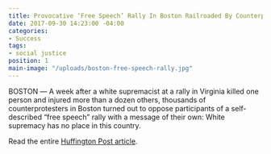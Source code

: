 ```yaml
---
title: Provocative ‘Free Speech’ Rally In Boston Railroaded By Counterprotesters
date: 2017-09-30 14:23:00 -04:00
categories:
- Success
tags:
- social justice
position: 1
main-image: "/uploads/boston-free-speech-rally.jpg"
---
```


BOSTON ― A week after a white supremacist at a rally in Virginia killed one person and injured more than a dozen others, thousands of counterprotesters in Boston turned out to oppose participants of a self-described “free speech” rally with a message of their own: White supremacy has no place in this country.

Read the entire [Huffington Post article](https://www.huffingtonpost.com/entry/boston-rally_us_59963564e4b0e8cc855cbb42).